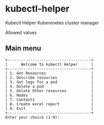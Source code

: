 # kubectl-helper
Kubectl Helper
Kuberenetes cluster manager  

Allowed values 

## Main menu  
```
+-------------------------------------+
|      Welcome to kubectl Helper      |
+-------------------------------------+
| 1. Get Resources                    |
| 2. Describe resources               |
| 3. Get logs for a pod               |
| 4. Delete a pod                     |
| 5. Delete Other resources           |
| 6. Nodes                            |
| 7. Contexts                         |
| 8. Create excel report              |
| 9. Exit                             |
+-------------------------------------+
Enter your choice (1-9):
```